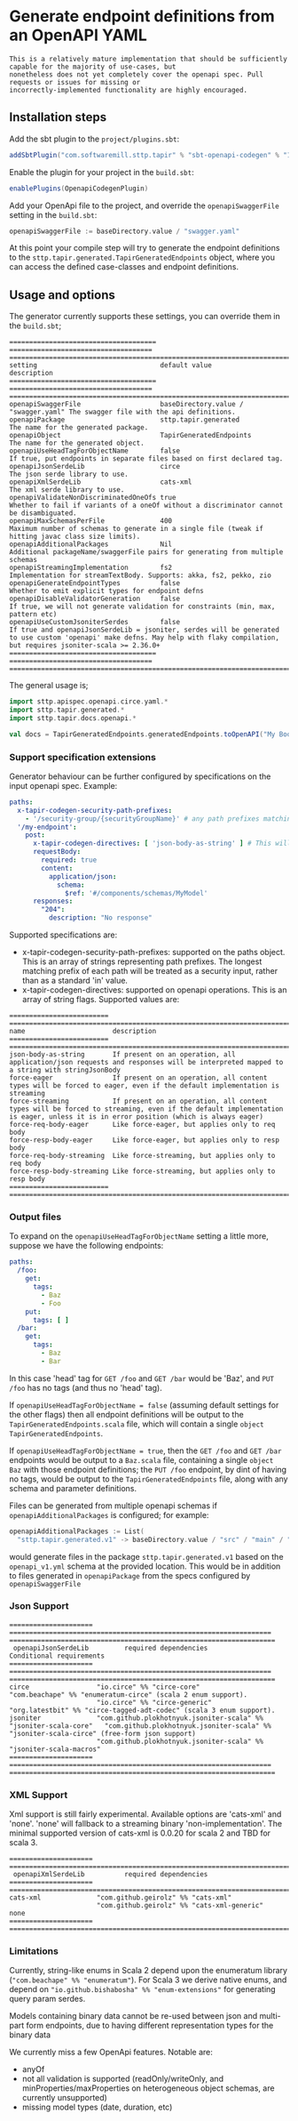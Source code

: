 # Generate endpoint definitions from an OpenAPI YAML

```{note}
This is a relatively mature implementation that should be sufficiently capable for the majority of use-cases, but
nonetheless does not yet completely cover the openapi spec. Pull requests or issues for missing or
incorrectly-implemented functionality are highly encouraged.
```

## Installation steps

Add the sbt plugin to the `project/plugins.sbt`:

```scala
addSbtPlugin("com.softwaremill.sttp.tapir" % "sbt-openapi-codegen" % "1.11.45")
```

Enable the plugin for your project in the `build.sbt`:

```scala
enablePlugins(OpenapiCodegenPlugin)
```

Add your OpenApi file to the project, and override the `openapiSwaggerFile` setting in the `build.sbt`:

```scala
openapiSwaggerFile := baseDirectory.value / "swagger.yaml"
```

At this point your compile step will try to generate the endpoint definitions
to the `sttp.tapir.generated.TapirGeneratedEndpoints` object, where you can access the
defined case-classes and endpoint definitions.

## Usage and options

The generator currently supports these settings, you can override them in the `build.sbt`;

```{eval-rst}
===================================== ==================================== ==================================================================================================
setting                               default value                        description
===================================== ==================================== ==================================================================================================
openapiSwaggerFile                    baseDirectory.value / "swagger.yaml" The swagger file with the api definitions.
openapiPackage                        sttp.tapir.generated                 The name for the generated package.
openapiObject                         TapirGeneratedEndpoints              The name for the generated object.
openapiUseHeadTagForObjectName        false                                If true, put endpoints in separate files based on first declared tag.
openapiJsonSerdeLib                   circe                                The json serde library to use.
openapiXmlSerdeLib                    cats-xml                             The xml serde library to use.
openapiValidateNonDiscriminatedOneOfs true                                 Whether to fail if variants of a oneOf without a discriminator cannot be disambiguated.
openapiMaxSchemasPerFile              400                                  Maximum number of schemas to generate in a single file (tweak if hitting javac class size limits).
openapiAdditionalPackages             Nil                                  Additional packageName/swaggerFile pairs for generating from multiple schemas 
openapiStreamingImplementation        fs2                                  Implementation for streamTextBody. Supports: akka, fs2, pekko, zio
openapiGenerateEndpointTypes          false                                Whether to emit explicit types for endpoint defns
openapiDisableValidatorGeneration     false                                If true, we will not generate validation for constraints (min, max, pattern etc)
openapiUseCustomJsoniterSerdes        false                                If true and openapiJsonSerdeLib = jsoniter, serdes will be generated to use custom 'openapi' make defns. May help with flaky compilation, but requires jsoniter-scala >= 2.36.0+
===================================== ==================================== ==================================================================================================
```

The general usage is;

```scala
import sttp.apispec.openapi.circe.yaml.*
import sttp.tapir.generated.*
import sttp.tapir.docs.openapi.*

val docs = TapirGeneratedEndpoints.generatedEndpoints.toOpenAPI("My Bookshop", "1.0")
```

### Support specification extensions

Generator behaviour can be further configured by specifications on the input openapi spec. Example:

```yaml
paths:
  x-tapir-codegen-security-path-prefixes:
    - '/security-group/{securityGroupName}' # any path prefixes matching this pattern will be considered 'securityIn' 
  '/my-endpoint':
    post:
      x-tapir-codegen-directives: [ 'json-body-as-string' ] # This will customise what the codegen generates for this endpoint
      requestBody:
        required: true
        content:
          application/json:
            schema:
              $ref: '#/components/schemas/MyModel'
      responses:
        "204":
          description: "No response"
```

Supported specifications are:

- x-tapir-codegen-security-path-prefixes: supported on the paths object. This is an array of strings representing path
  prefixes. The longest matching prefix of each path will be treated as a security input, rather than as a standard 'in'
  value.
- x-tapir-codegen-directives: supported on openapi operations. This is an array of string flags. Supported values are:

```{eval-rst}
========================= ===================================================================================================================================
name                      description
========================= ===================================================================================================================================
json-body-as-string       If present on an operation, all application/json requests and responses will be interpreted mapped to a string with stringJsonBody
force-eager               If present on an operation, all content types will be forced to eager, even if the default implementation is streaming
force-streaming           If present on an operation, all content types will be forced to streaming, even if the default implementation is eager, unless it is in error position (which is always eager)
force-req-body-eager      Like force-eager, but applies only to req body
force-resp-body-eager     Like force-eager, but applies only to resp body
force-req-body-streaming  Like force-streaming, but applies only to req body
force-resp-body-streaming Like force-streaming, but applies only to resp body
========================= ===================================================================================================================================
```

### Output files

To expand on the `openapiUseHeadTagForObjectName` setting a little more, suppose we have the following endpoints:

```yaml
paths:
  /foo:
    get:
      tags:
        - Baz
        - Foo
    put:
      tags: [ ]
  /bar:
    get:
      tags:
        - Baz
        - Bar
```

In this case 'head' tag for `GET /foo` and `GET /bar` would be 'Baz', and `PUT /foo` has no tags (and thus no 'head'
tag).

If `openapiUseHeadTagForObjectName = false` (assuming default settings for the other flags) then all endpoint
definitions
will be output to the `TapirGeneratedEndpoints.scala` file, which will contain a
single `object TapirGeneratedEndpoints`.

If `openapiUseHeadTagForObjectName = true`, then the  `GET /foo` and `GET /bar` endpoints would be output to a
`Baz.scala` file, containing a single `object Baz` with those endpoint definitions; the `PUT /foo` endpoint, by dint of
having no tags, would be output to the `TapirGeneratedEndpoints` file, along with any schema and parameter definitions.

Files can be generated from multiple openapi schemas if `openapiAdditionalPackages` is configured; for example:

```scala
openapiAdditionalPackages := List(
  "sttp.tapir.generated.v1" -> baseDirectory.value / "src" / "main" / "resources" / "openapi_v1.yml")
```

would generate files in the package `sttp.tapir.generated.v1` based on the `openapi_v1.yml` schema at the provided
location. This would be in addition to files generated in `openapiPackage` from the specs configured by
`openapiSwaggerFile`

### Json Support

```{eval-rst}
===================== ================================================================== ===================================================================
 openapiJsonSerdeLib         required dependencies                                       Conditional requirements
===================== ================================================================== ===================================================================
circe                 "io.circe" %% "circe-core"                                         "com.beachape" %% "enumeratum-circe" (scala 2 enum support).
                      "io.circe" %% "circe-generic"                                      "org.latestbit" %% "circe-tagged-adt-codec" (scala 3 enum support).
jsoniter              "com.github.plokhotnyuk.jsoniter-scala" %% "jsoniter-scala-core"   "com.github.plokhotnyuk.jsoniter-scala" %% "jsoniter-scala-circe" (free-form json support)
                      "com.github.plokhotnyuk.jsoniter-scala" %% "jsoniter-scala-macros"
===================== ================================================================== ===================================================================
```

### XML Support

Xml support is still fairly experimental. Available options are 'cats-xml' and 'none'. 'none' will fallback to a
streaming binary 'non-implementation'. The minimal supported version of cats-xml is 0.0.20 for scala 2 and TBD for
scala 3.

```{eval-rst}
===================== ========================================================================================
 openapiXmlSerdeLib          required dependencies
===================== ========================================================================================
cats-xml              "com.github.geirolz" %% "cats-xml"
                      "com.github.geirolz" %% "cats-xml-generic"
none
===================== ========================================================================================
```

### Limitations

Currently, string-like enums in Scala 2 depend upon the enumeratum library (`"com.beachape" %% "enumeratum"`).
For Scala 3 we derive native enums, and depend on `"io.github.bishabosha" %% "enum-extensions"` for generating query
param serdes.

Models containing binary data cannot be re-used between json and multi-part form endpoints, due to having different
representation types for the binary data

We currently miss a few OpenApi features. Notable are:

- anyOf
- not all validation is supported (readOnly/writeOnly, and minProperties/maxProperties on heterogeneous object schemas,
  are currently unsupported)
- missing model types (date, duration, etc)

